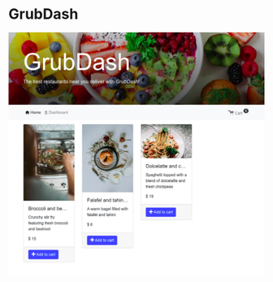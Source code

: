 # GrubDash
![screen shot of applicationn](https://github.com/Harvi-D/grub-dash/blob/main/grubDash.png?raw=true)
